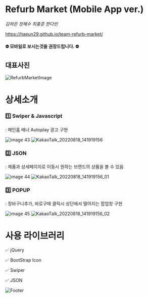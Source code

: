 

# Refurb Market (Mobile App ver.)
<i> 김하은 정혜수 최홍준 한다빈 </i>

https://haeun29.github.io/team-refurb-market/  

#### ⛔ 모바일로 보시는것을 권장드립니다. ⛔

## 대표사진
![RefurbMarketImage](https://user-images.githubusercontent.com/105402303/185275487-3882ae95-7028-40a3-b8fd-e352b1d1940c.png)

# 상세소개 

### 1️⃣ Swiper &  Javascript
: 메인홈 배너 Autoplay 광고 구현 

![image 43](https://user-images.githubusercontent.com/105402303/185300604-97c90cbb-b7de-4f4d-9238-1af66baa6b61.png)
![KakaoTalk_20220818_141919156](https://user-images.githubusercontent.com/105402303/185300047-29793725-2bcd-4035-ac26-e3a369dab1ec.gif)



### 2️⃣ JSON 
: 제품과 상세페이지로 이동시 원하는 브랜드의 상품을 볼 수 있음

![image 44](https://user-images.githubusercontent.com/105402303/185300613-e24f277b-33b9-48c7-ba9e-f024fe8d9963.png)
![KakaoTalk_20220818_141919156_01](https://user-images.githubusercontent.com/105402303/185300053-9be3d6c4-24d2-4e93-bb49-a3bf03765da2.gif)


### 3️⃣ POPUP 
: 장바구니추가, 바로구매 클릭시 상단에서 떨어지는 팝업창 구현

![image 45](https://user-images.githubusercontent.com/105402303/185300622-8e87c62b-07b1-425c-b6d0-c07a4b1a7cea.png)
![KakaoTalk_20220818_141919156_02](https://user-images.githubusercontent.com/105402303/185300057-71f45330-8a51-4785-ba55-5c7f2c5e01cd.gif)



# 사용 라이브러리 

✅ jQuery

✅ BootStrap Icon

✅ Swiper

✅ JSON



![Footer](https://capsule-render.vercel.app/api?type=waving&color=auto&height=100&section=footer)
